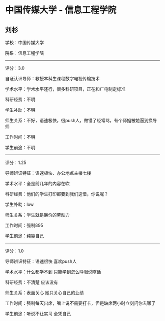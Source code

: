 # 中国传媒大学 - 信息工程学院

## 刘杉

学校：中国传媒大学

院系：信息工程学院

* * *

评分：3.0

自证认识导师：教授本科生课程数字电视传输技术

学术水平：学术水平还行，很多科研项目，正在和广电制定标准

科研经费：不明

学生补助：不明

师生关系：不好，语速极快，很push人，做错了经常骂，有个师姐被她逼到换导师

工作时间：不明

学生前途：不明

* * *

评分：1.25

导师辨识特征：语速极快、办公地点主楼七楼

学术水平：全是前几年的内容在吹

科研经费：他们的学生打印都要到我们这借，你说呢？

学生补助：low

师生关系：学生就是廉价的劳动力

工作时间：强制895

学生前途：纯靠自己

* * *

评分：1.0

导师辨识特征：语速很快 喜欢push人

学术水平：什么都学不到 只能学到怎么睁眼说瞎话

科研经费：不清楚 应该没有

师生关系：表面关心 她只关心自己的业绩

工作时间：强制每天出席，嘴上说不需要打卡，但是缺席两小时立刻问你去哪了

学生前途：听说不让实习 全凭自己